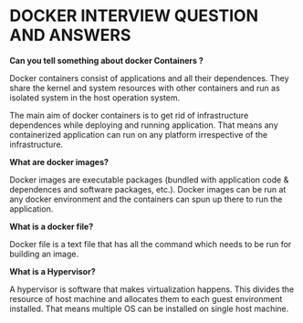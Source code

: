 # DOCKER INTERVIEW QUESTION AND ANSWERS

**Can you tell something about docker Containers ?**

Docker containers consist of applications and all their dependences. They share the kernel and system resources with other containers and run as isolated system in the host operation system.

The main aim of docker containers is to get rid of infrastructure dependences while deploying and running application. That means any containerized application can run on any platform irrespective of the infrastructure. 

**What are docker images?**

Docker images are executable packages (bundled with application code & dependences and software packages, etc.). Docker images can be run at any docker environment and the containers can spun up there to run the application.

**What is a docker file?**

Docker file is a text file that has all the command which needs to be run for building an image.

**What is a Hypervisor?**

A hypervisor is software that makes virtualization happens. This divides the resource of host machine and allocates them to each guest environment installed. That means multiple OS can be installed on single host machine.
